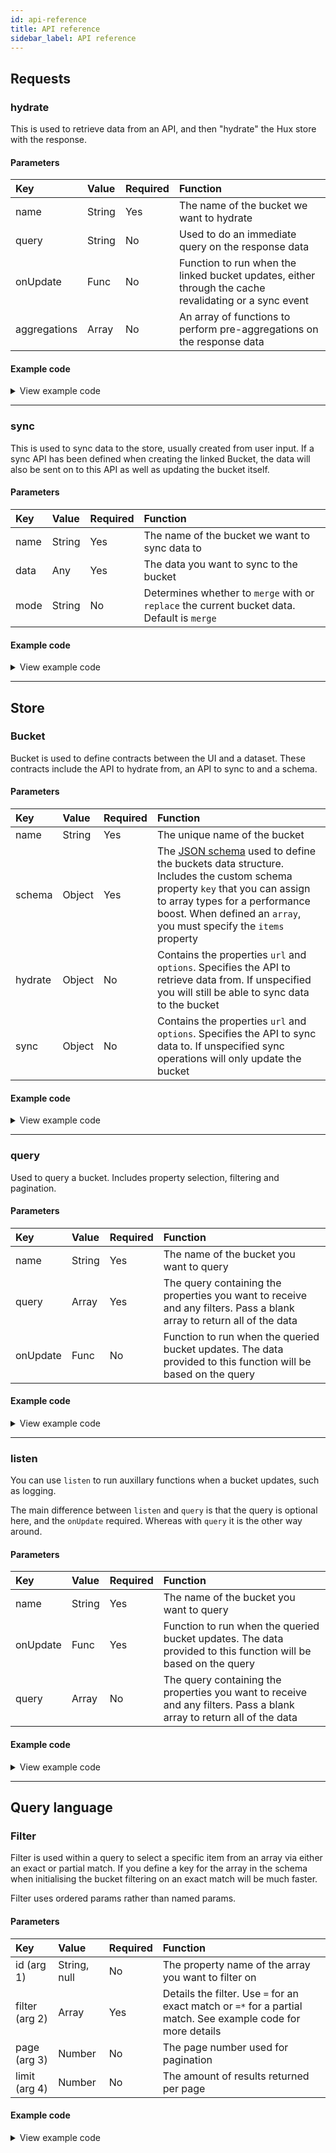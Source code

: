 ```yaml
---
id: api-reference
title: API reference
sidebar_label: API reference
---
```


## Requests

### hydrate

This is used to retrieve data from an API, and then "hydrate" the Hux store with the response. 

#### Parameters

| Key | Value | Required | Function |
| :------------- | :---------- | :---------- | :----------- |
| name | String | Yes | The name of the bucket we want to hydrate |
| query | String | No | Used to do an immediate query on the response data |
| onUpdate | Func | No | Function to run when the linked bucket updates, either through the cache revalidating or a sync event |
| aggregations | Array | No | An array of functions to perform pre-aggregations on the response data |

#### Example code

<details>
  <summary>View example code</summary>
  
  ```js
  import { hydrate } from '@hux-js/hux';

  ...

  const userCounter = (data) => {
    const userCount = data.users.length;
    return { ...data, userCount };
  }

  ...

  const hydrateUsers = async () => {
    const { meta: { icon, size }, users, userCount } = await hydrate({
      name: 'Users',
      query: [
        ['meta', ['icon', 'size'],
        Filter('users', ['name=John Smith']),
        'userCount'
      ],
      onUpdate: (newUsersData) => updateUsers(newUsersData)
      aggregations: [userCounter]
    });

    updateUsers(users);
    updateUserCount(userCount);
    updateMeta(icon, size);
  };

  hydrateUsers();
  ```
</details>

---

### sync

This is used to sync data to the store, usually created from user input. If a sync API has been defined when creating the linked Bucket, the data will also be sent on to this API as well as updating the bucket itself.

#### Parameters

| Key | Value | Required | Function |
| :------------- | :---------- | :---------- | :----------- |
| name | String | Yes | The name of the bucket we want to sync data to |
| data | Any | Yes | The data you want to sync to the bucket |
| mode | String | No | Determines whether to `merge` with or `replace` the current bucket data. Default is `merge` |

#### Example code

<details>
  <summary>View example code</summary>
  
  ```js
  import { sync } from '@hux-js/hux';

  ...

  const resetUsers = async () => {
    await sync({
      name: 'Users',
      data: {
        users: [],
      },
      mode: 'replace'
    });
  }

  resetUsers();
  ```
</details>

---

## Store

### Bucket

Bucket is used to define contracts between the UI and a dataset. These contracts include the API to hydrate from, an API to sync to and a schema.

#### Parameters

| Key | Value | Required | Function |
| :------------- | :---------- | :---------- | :----------- |
| name | String | Yes | The unique name of the bucket |
| schema | Object | Yes | The [JSON schema](https://json-schema.org/learn/getting-started-step-by-step.html) used to define the buckets data structure. Includes the custom schema property `key` that you can assign to array types for a performance boost. When defined an `array`, you must specify the `items` property |
| hydrate | Object | No | Contains the properties `url` and `options`. Specifies the API to retrieve data from. If unspecified you will still be able to sync data to the bucket |
| sync | Object | No | Contains the properties `url` and `options`. Specifies the API to sync data to. If unspecified sync operations will only update the bucket |

#### Example code

<details>
  <summary>View example code</summary>
  
  ```js
  import { Bucket } from '@hux-js/hux';

  ...

  Bucket({
    name: 'Users',
    hydrate: {
      url: 'http://your-api.com/users',
      options: {
        method: 'GET'
      }
    },
    sync: {
      url: 'http://your-api.com/users/create',
      options: {
        method: 'POST',
      }
    },
    schema: {
      type: 'object',
      properties: {
        meta: { type: 'object' },
        users: { type: 'array', key: 'name' },
        userCount: { type: 'number' },
      },
      required: ['users']
    }
  });
  ```
</details>

---

### query

Used to query a bucket. Includes property selection, filtering and pagination.

#### Parameters

| Key | Value | Required | Function |
| :------------- | :---------- | :---------- | :----------- |
| name | String | Yes | The name of the bucket you want to query |
| query | Array | Yes | The query containing the properties you want to receive and any filters. Pass a blank array to return all of the data |
| onUpdate | Func | No | Function to run when the queried bucket updates. The data provided to this function will be based on the query |

#### Example code

<details>
  <summary>View example code</summary>
  
  ```js
  import { query, Filter } from '@hux-js/hux';

  ...

  const queryUsers = async () => {
    const { userCount, users } = await query({
      name: 'Users',
      query: [
        'userCount',
        Filter(
          'users',
          ['name=John Smith'],
          1, 50
        ),
      ],
      onUpdate: (newUsers) => updateUsers(newUsers)
    });

    updateUsers(users);
    updateUserCount(userCount);
  }

  queryUsers();
  ```
</details>

---

### listen

You can use `listen` to run auxillary functions when a bucket updates, such as logging.

The main difference between `listen` and `query` is that the query is optional here, and the `onUpdate` required. Whereas with `query` it is the other way around.

#### Parameters

| Key | Value | Required | Function |
| :------------- | :---------- | :---------- | :----------- |
| name | String | Yes | The name of the bucket you want to query |
| onUpdate | Func | Yes | Function to run when the queried bucket updates. The data provided to this function will be based on the query |
| query | Array | No | The query containing the properties you want to receive and any filters. Pass a blank array to return all of the data |

#### Example code

<details>
  <summary>View example code</summary>
  
  ```js
  import { listen } from '@hux-js/hux';

  ...

  listen({
    name: 'Users',
    onUpdate: () => {
      console.log('Users bucket updated')
    }
  })
  ```
</details>

---

## Query language

### Filter

Filter is used within a query to select a specific item from an array via either an exact or partial match. If you define a key for the array in the schema when initialising the bucket filtering on an exact match will be much faster.

Filter uses ordered params rather than named params.

#### Parameters

| Key | Value | Required | Function |
| :------------- | :---------- | :---------- | :----------- |
| id (arg 1) | String, null | No | The property name of the array you want to filter on  |
| filter (arg 2) | Array | Yes | Details the filter. Use `=` for an exact match or `=*` for a partial match. See example code for more details |
| page (arg 3) | Number | No | The page number used for pagination |
| limit (arg 4) | Number | No | The amount of results returned per page |

#### Example code

<details>
  <summary>View example code</summary>
  
  ```js
  import { query, Filter } from '@hux-js/hux';

  ...

  const queryUsers = async () => {
    const { users } = await query({
      name: 'Users',
      query: [
        Filter(
          'users',
          ['name=*John'], // return all rows where the name contains 'John' in the users array
          1, 50
        ),
      ],
    });

    updateUsers(users);
  }

  queryUsers();
  ```
</details>



